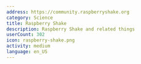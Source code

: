 ```yaml
---
address: https://community.raspberryshake.org
category: Science
title: Raspberry Shake
description: Raspberry Shake and related things
userCount: 302
icon: raspberry-shake.png
activity: medium
language: en_US
---
```

